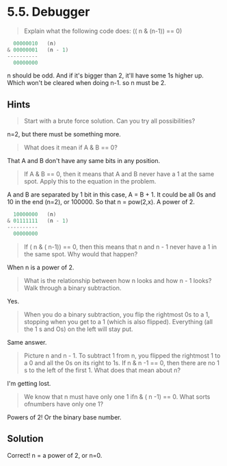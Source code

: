 # 5.5. Debugger

> Explain what the following code does: (( n & (n-1)) == 0)

```c++
  00000010   (n)
& 00000001   (n - 1)
----------
  00000000
```

n should be odd. And if it's bigger than 2, it'll have some 1s higher up. Which won't be cleared when doing n-1. so n must be 2.

## Hints

> Start with a brute force solution. Can you try all possibilities?

n=2, but there must be something more.

> What does it mean if A & B == 0?

That A and B don't have any same bits in any position.

> If A & B == 0, then it means that A and B never have a 1 at the same spot. Apply this to the equation in the problem.

A and B are separated by 1 bit in this case, A = B + 1. It could be all 0s and 10 in the end (n=2), or 100000. So that n = pow(2,x). A power of 2.

```c++
  10000000   (n)
& 01111111   (n - 1)
----------
  00000000
```

> If ( n & ( n-1)) == 0, then this means that n and n - 1 never have a 1 in the same spot. Why would that happen?

When n is a power of 2.

> What is the relationship between how n looks and how n - 1 looks? Walk through a binary subtraction.

Yes.

> When you do a binary subtraction, you flip the rightmost 0s to a 1, stopping when you get to a 1 (which is also flipped). Everything (all the 1 s and Os) on the left will stay put.

Same answer.

> Picture n and n - 1. To subtract 1 from n, you flipped the rightmost 1 to a 0 and all the 0s on its right to 1s. If n & n -1 == 0, then there are no 1 s to the left of the first 1. What does that mean about n?

I'm getting lost.

> We know that n must have only one 1 ifn & ( n -1) == 0. What sorts ofnumbers have only one 1?

Powers of 2! Or the binary base number.

## Solution

Correct! n = a power of 2, or n=0.
